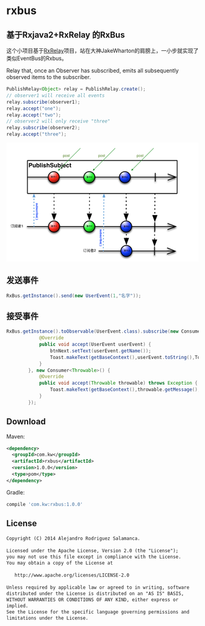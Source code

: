 # rxbus
## 基于Rxjava2+RxRelay 的RxBus

这个小项目基于[RxRelay](https://github.com/JakeWharton/RxRelay)项目，站在大神JakeWharton的肩膀上，一小步就实现了类似EventBus的Rxbus。


Relay that, once an Observer has subscribed, emits all subsequently observed items to the subscriber.
```java
PublishRelay<Object> relay = PublishRelay.create();
// observer1 will receive all events
relay.subscribe(observer1);
relay.accept("one");
relay.accept("two");
// observer2 will only receive "three"
relay.subscribe(observer2);
relay.accept("three");
```
![](intro.png)

## 发送事件

```java
RxBus.getInstance().send(new UserEvent(1,"名字"));
```

## 接受事件

```java
RxBus.getInstance().toObservable(UserEvent.class).subscribe(new Consumer<UserEvent>() {
            @Override
            public void accept(UserEvent userEvent) {
                btnNext.setText(userEvent.getName());
                Toast.makeText(getBaseContext(),userEvent.toString(),Toast.LENGTH_SHORT).show();
            }
        }, new Consumer<Throwable>() {
            @Override
            public void accept(Throwable throwable) throws Exception {
                Toast.makeText(getBaseContext(),throwable.getMessage(),Toast.LENGTH_SHORT).show();
            }
        });
```

Download
--------

Maven:
```xml
<dependency>
  <groupId>com.kw</groupId>
  <artifactId>rxbus</artifactId>
  <version>1.0.0</version>
  <type>pom</type>
</dependency>
```
Gradle:
```groovy
compile 'com.kw:rxbus:1.0.0'
```



License
-------
	Copyright (C) 2014 Alejandro Rodriguez Salamanca.

	Licensed under the Apache License, Version 2.0 (the "License");
	you may not use this file except in compliance with the License.
	You may obtain a copy of the License at

	   http://www.apache.org/licenses/LICENSE-2.0

	Unless required by applicable law or agreed to in writing, software
	distributed under the License is distributed on an "AS IS" BASIS,
	WITHOUT WARRANTIES OR CONDITIONS OF ANY KIND, either express or implied.
	See the License for the specific language governing permissions and
	limitations under the License.